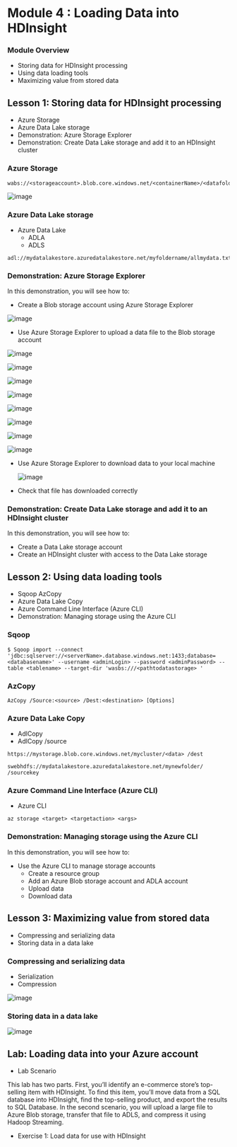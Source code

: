 # Module 4 : Loading Data into HDInsight

### Module Overview

- Storing data for HDInsight processing
- Using data loading tools
- Maximizing value from stored data



## Lesson 1: Storing data for HDInsight processing
- Azure Storage
- Azure Data Lake storage
- Demonstration: Azure Storage Explorer
- Demonstration: Create Data Lake storage and add it to an HDInsight cluster



### Azure Storage

``` 
wabs://<storageaccount>.blob.core.windows.net/<containerName>/<datafolder>/<yourfiles>
```

![image](https://user-images.githubusercontent.com/46669551/54805164-72313900-4cb9-11e9-9e9b-c560d03652cc.png)

### Azure Data Lake storage

- Azure Data Lake
  - ADLA
  - ADLS

```
adl://mydatalakestore.azuredatalakestore.net/myfoldername/allmydata.txt
```



### Demonstration: Azure Storage Explorer

In this demonstration, you will see how to:

- Create a Blob storage account using Azure Storage Explorer

![image](https://user-images.githubusercontent.com/46669509/54806693-25039600-4cbe-11e9-8824-31d6516d69e0.png)

- Use Azure Storage Explorer to upload a data file to the Blob storage account

![image](https://user-images.githubusercontent.com/46669509/54806780-6ac05e80-4cbe-11e9-84d3-3c5a73f054d8.png)

![image](https://user-images.githubusercontent.com/46669509/54806841-9a6f6680-4cbe-11e9-9a49-3dba2c26b4a7.png)

![image](https://user-images.githubusercontent.com/46669509/54806885-bd017f80-4cbe-11e9-8303-0778b5ed7e4a.png)

![image](https://user-images.githubusercontent.com/46669509/54806934-ede1b480-4cbe-11e9-85ed-f10ae4a29728.png)



![image](https://user-images.githubusercontent.com/46669509/54807007-31d4b980-4cbf-11e9-84ef-10906842f770.png)



![image](https://user-images.githubusercontent.com/46669509/54807023-3f8a3f00-4cbf-11e9-8920-f71121afb051.png)

![image](https://user-images.githubusercontent.com/46669509/54807139-9d1e8b80-4cbf-11e9-8547-9489687ed438.png)

![image](https://user-images.githubusercontent.com/46669509/54807126-942dba00-4cbf-11e9-94b9-d13edc31092e.png)

- Use Azure Storage Explorer to download data to your local machine

  ![image](https://user-images.githubusercontent.com/46669509/54807165-b7586980-4cbf-11e9-82bf-cb7e03d1937c.png)

- Check that file has downloaded correctly



### Demonstration: Create Data Lake storage and add it to an HDInsight cluster
In this demonstration, you will see how to:

- Create a Data Lake storage account
- Create an HDInsight cluster with access to the Data Lake storage



## Lesson 2: Using data loading tools

- Sqoop AzCopy
- Azure Data Lake Copy
- Azure Command Line Interface (Azure CLI)
- Demonstration: Managing storage using the Azure CLI



### Sqoop

```
$ Sqoop import --connect 'jdbc:sqlserver://<serverName>.database.windows.net:1433;database=<databasename>' --username <adminLogin> --password <adminPassword> --table <tablename> --target-dir 'wasbs:///<pathtodatastorage> ' 
```



### AzCopy

```
AzCopy /Source:<source> /Dest:<destination> [Options]
```



### Azure Data Lake Copy

- AdlCopy
- AdlCopy /source 

```
https://mystorage.blob.core.windows.net/mycluster/<data> /dest 
```

```
swebhdfs://mydatalakestore.azuredatalakestore.net/mynewfolder/ /sourcekey 
```



### Azure Command Line Interface (Azure CLI)

- Azure CLI

```
az storage <target> <targetaction> <args>
```



### Demonstration: Managing storage using the Azure CLI

In this demonstration, you will see how to:

- Use the Azure CLI to manage storage accounts
  - Create a resource group
  - Add an Azure Blob storage account and ADLA account
  - Upload data
  - Download data



## Lesson 3: Maximizing value from stored data

- Compressing and serializing data
- Storing data in a data lake

### Compressing and serializing data

- Serialization
- Compression

![image](https://user-images.githubusercontent.com/46669551/54805456-609c6100-4cba-11e9-95b2-e316767acfc8.png)

### Storing data in a data lake

![image](https://user-images.githubusercontent.com/46669551/54805480-790c7b80-4cba-11e9-88a9-2fb897909703.png)



## Lab: Loading data into your Azure account

- Lab Scenario

This lab has two parts. First, you’ll identify an e-commerce store’s top-selling
item with HDInsight. To find this item, you’ll move data from a SQL database
into HDInsight, find the top-selling product, and export the results to SQL
Database. In the second scenario, you will upload a large file to Azure Blob
storage, transfer that file to ADLS, and compress it using Hadoop Streaming.

- Exercise 1: Load data for use with HDInsight